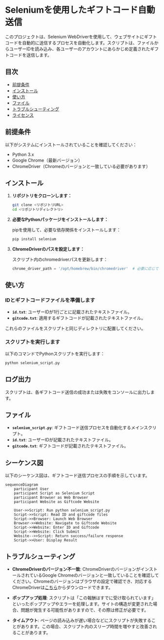 # Seleniumを使用したギフトコード自動送信

このプロジェクトは、Selenium WebDriverを使用して、ウェブサイトにギフトコードを自動的に送信するプロセスを自動化します。スクリプトは、ファイルからユーザーIDを読み込み、各ユーザーのアカウントにあらかじめ定義されたギフトコードを送信します。

## 目次
- [前提条件](#前提条件)
- [インストール](#インストール)
- [使い方](#使い方)
- [ファイル](#ファイル)
- [トラブルシューティング](#トラブルシューティング)
- [ライセンス](#ライセンス)

## 前提条件

以下がシステムにインストールされていることを確認してください：

- Python 3.x
- Google Chrome（最新バージョン）
- ChromeDriver（Chromeのバージョンと一致している必要があります）

## インストール

1. **リポジトリをクローンします：**

   ```bash
   git clone <リポジトリURL>
   cd <リポジトリディレクトリ>
   ```

2. **必要なPythonパッケージをインストールします：**

    pipを使用して、必要な依存関係をインストールします：
    ```bash
    pip install selenium
    ```

3. **ChromeDriverのパスを設定します：**

    スクリプト内のchromedriverパスを更新します：
    ```python
    chrome_driver_path = '/opt/homebrew/bin/chromedriver'  # 必要に応じてこのパスを更新してください
    ```

## 使い方

### IDとギフトコードファイルを準備します

- **`id.txt`**: ユーザーIDが1行ごとに記載されたテキストファイル。
- **`gitcode.txt`**: 適用するギフトコードが記載されたテキストファイル。

これらのファイルをスクリプトと同じディレクトリに配置してください。

### スクリプトを実行します

以下のコマンドでPythonスクリプトを実行します：

```bash
python selenium_script.py
```

## ログ出力

スクリプトは、各ギフトコード送信の成功または失敗をコンソールに出力します。

## ファイル

- **`selenium_script.py`**: ギフトコード送信プロセスを自動化するメインスクリプト。
- **`id.txt`**: ユーザーIDが記載されたテキストファイル。
- **`gitcode.txt`**: ギフトコードが記載されたテキストファイル。

## シーケンス図

以下のシーケンス図は、ギフトコード送信プロセスの手順を示しています。

```mermaid
sequenceDiagram
    participant User
    participant Script as Selenium Script
    participant Browser as Web Browser
    participant Website as Giftcode Website

    User->>Script: Run python selenium_script.py
    Script->>Script: Read ID and giftcode files
    Script->>Browser: Launch Web Browser
    Browser->>Website: Navigate to Giftcode Website
    Script->>Website: Enter ID and Giftcode
    Script->>Website: Click Submit
    Website-->>Script: Return success/failure response
    Script->>User: Display Result
```

## トラブルシューティング

- **ChromeDriverのバージョン不一致**: ChromeDriverのバージョンがインストールされているGoogle Chromeのバージョンと一致していることを確認してください。Chromeのバージョンはブラウザの設定で確認でき、対応するChromeDriverは[こちら](https://sites.google.com/chromium.org/driver/)からダウンロードできます。

- **ポップアップ処理**: スクリプトは「この報酬はすでに受け取られています」といったポップアップやエラーを処理します。サイトの構造が変更された場合、問題が発生する可能性がありますので、その際は修正が必要です。

- **タイムアウト**: ページの読み込みが遅い場合などにスクリプトが失敗することがあります。この場合、スクリプト内のスリープ時間を増やすと改善されることがあります。
